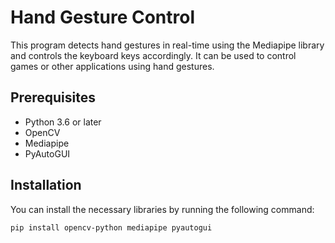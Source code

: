# Hand Gesture Control

This program detects hand gestures in real-time using the Mediapipe library and controls the keyboard keys accordingly. It can be used to control games or other applications using hand gestures.

## Prerequisites

* Python 3.6 or later
* OpenCV
* Mediapipe
* PyAutoGUI

## Installation

You can install the necessary libraries by running the following command:

```
pip install opencv-python mediapipe pyautogui
```
